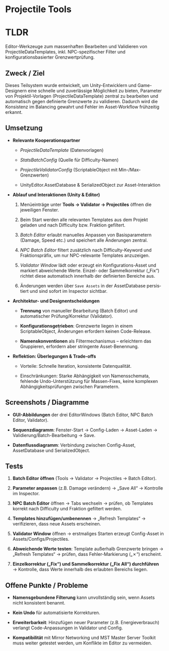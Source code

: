 # Projectile Tools

# TLDR

Editor-Werkzeuge zum massenhaften Bearbeiten und Validieren von ProjectileDataTemplates, inkl. NPC-spezifischer Filter und konfigurationsbasierter Grenzwertprüfung.

## Zweck / Ziel

Dieses Teilsystem wurde entwickelt, um Unity-Entwicklern und Game-Designern eine schnelle und zuverlässige Möglichkeit zu bieten, Parameter von Projektil-Vorlagen (ProjectileDataTemplate) zentral zu bearbeiten und automatisch gegen definierte Grenzwerte zu validieren. Dadurch wird die Konsistenz im Balancing gewahrt und Fehler im Asset-Workflow frühzeitig erkannt.

## Umsetzung

- **Relevante Kooperationspartner**
    
    - _ProjectileDataTemplate_ (Datenvorlagen)
        
    - _StatsBatchConfig_ (Quelle für Difficulty-Namen)
        
    - _ProjectileValidatorConfig_ (ScriptableObject mit Min-/Max-Grenzwerten)
        
    - UnityEditor.AssetDatabase & SerializedObject zur Asset-Interaktion
        
- **Ablauf und Interaktionen (Unity & Editor)**
    
    1. Menüeinträge unter **Tools → Validator → Projectiles** öffnen die jeweiligen Fenster.
        
    2. Beim Start werden alle relevanten Templates aus dem Projekt geladen und nach Difficulty bzw. Fraktion gefiltert.
        
    3. _Batch Editor_ erlaubt manuelles Anpassen von Basisparametern (Damage, Speed etc.) und speichert alle Änderungen zentral.
        
    4. _NPC Batch Editor_ filtert zusätzlich nach Difficulty-Keyword und Fraktionspräfix, um nur NPC-relevante Templates anzuzeigen.
        
    5. _Validator Window_ lädt oder erzeugt ein Konfigurations-Asset und markiert abweichende Werte. Einzel- oder Sammelkorrektur („Fix“) richtet diese automatisch innerhalb der definierten Bereiche aus.
        
    6. Änderungen werden über `Save Assets` in der AssetDatabase persis­tiert und sind sofort im Inspector sichtbar.
        
- **Architektur- und Designentscheidungen**
    
    - **Trennung** von manueller Bearbeitung (Batch Editor) und automatischer Prüfung/Korrektur (Validator).
        
    - **Konfigurationsgetrieben**: Grenzwerte liegen in einem ScriptableObject, Änderungen erfordern keinen Code-Release.
        
    - **Namenskonventionen** als Filtermechanismus – erleichtern das Gruppieren, erfordern aber stringente Asset-Benennung.
        
- **Reflektion: Überlegungen & Trade-offs**
    
    - Vorteile: Schnelle Iteration, konsistente Datenqualität.
        
    - Einschränkungen: Starke Abhängigkeit von Namensschemata, fehlende Undo-Unterstützung für Massen-Fixes, keine komplexen Abhängigkeitsprüfungen zwischen Parametern.
        

## Screenshots / Diagramme

- **GUI-Abbildungen** der drei EditorWindows (Batch Editor, NPC Batch Editor, Validator).
    
- **Sequenzdiagramm**: Fenster-Start → Config-Laden → Asset-Laden → Validierung/Batch-Bearbeitung → Save.
    
- **Datenflussdiagramm**: Verbindung zwischen Config-Asset, AssetDatabase und SerializedObject.
    

## Tests

1. **Batch Editor öffnen** (Tools → Validator → Projectiles → Batch Editor).
    
2. **Parameter anpassen** (z.B. Damage verändern) → „Save All“ → Kontrolle im Inspector.
    
3. **NPC Batch Editor** öffnen → Tabs wechseln → prüfen, ob Templates korrekt nach Difficulty und Fraktion gefiltert werden.
    
4. **Templates hinzufügen/umbenennen** → „Refresh Templates“ → verifizieren, dass neue Assets erscheinen.
    
5. **Validator Window** öffnen → erstmaliges Starten erzeugt Config-Asset in Assets/Configs/Projectiles.
    
6. **Abweichende Werte testen**: Template außerhalb Grenzwerte bringen → „Refresh Templates“ → prüfen, dass Fehler-Markierung („✗“) erscheint.
    
7. **Einzelkorrektur („Fix“) und Sammelkorrektur („Fix All“) durchführen** → Kontrolle, dass Werte innerhalb des erlaubten Bereichs liegen.
    

## Offene Punkte / Probleme

- **Namensgebundene Filterung** kann unvollständig sein, wenn Assets nicht konsistent benannt.
    
- **Kein Undo** für automatisierte Korrekturen.
    
- **Erweiterbarkeit**: Hinzufügen neuer Parameter (z.B. Energieverbrauch) verlangt Code-Anpassungen in Validator und Config.
    
- **Kompatibilität** mit Mirror Networking und MST Master Server Toolkit muss weiter getestet werden, um Konflikte im Editor zu vermeiden.
